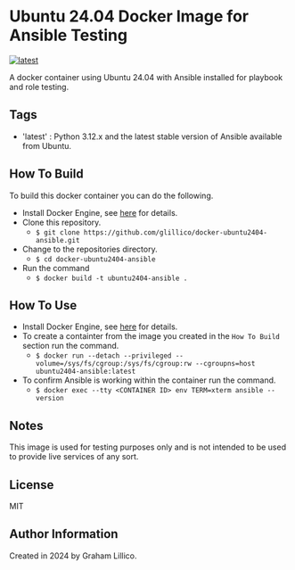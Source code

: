 # Ubuntu 24.04 Docker Image for Ansible Testing

[![latest](https://github.com/glillico/docker-ubuntu2404-ansible/workflows/latest/badge.svg)](https://github.com/glillico/docker-ubuntu2404-ansible/actions?query=workflow%3Alatest)

A docker container using Ubuntu 24.04 with Ansible installed for playbook and role testing.

## Tags

  - 'latest'  : Python 3.12.x and the latest stable version of Ansible available from Ubuntu.

## How To Build

To build this docker container you can do the following.

  - Install Docker Engine, see [here](https://docs.docker.com/engine/install/) for details.
  - Clone this repository.
    - `$ git clone https://github.com/glillico/docker-ubuntu2404-ansible.git`
  - Change to the repositories directory.
    - `$ cd docker-ubuntu2404-ansible`
  - Run the command
    - `$ docker build -t ubuntu2404-ansible .`

## How To Use

  - Install Docker Engine, see [here](https://docs.docker.com/engine/install/) for details.
  - To create a containter from the image you created in the `How To Build` section run the command.
    - `$ docker run --detach --privileged --volume=/sys/fs/cgroup:/sys/fs/cgroup:rw --cgroupns=host ubuntu2404-ansible:latest`
  - To confirm Ansible is working within the container run the command.
    - `$ docker exec --tty <CONTAINER ID> env TERM=xterm ansible --version`

## Notes

This image is used for testing purposes only and is not intended to be used to provide live services of any sort.

## License

MIT

## Author Information

Created in 2024 by Graham Lillico.
